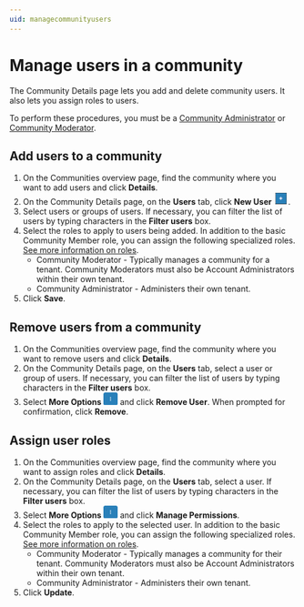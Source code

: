 ```yaml
---
uid: managecommunityusers
---
```


# Manage users in a community

The Community Details page lets you add and delete community users. It also lets you assign roles to users.

To perform these procedures, you must be a [Community Administrator](xref:communityroles#community-administrator) or [Community Moderator](xref:communityroles#community-moderator).

## Add users to a community

1. On the Communities overview page, find the community where you want to add users and click **Details**.
2. On the Community Details page, on the **Users** tab, click **New User** ![New User](..\images\Add_Button.png "New User").
3. Select users or groups of users. If necessary, you can filter the list of users by typing characters in the **Filter users** box.
4. Select the roles to apply to users being added. In addition to the basic Community Member role, you can assign the following specialized roles. [See more information on roles](xref:communityroles).
   - Community Moderator - Typically manages a community for a tenant. Community Moderators must also be Account Administrators within their own tenant.
   - Community Administrator - Administers their own tenant.
5. Click **Save**.

## Remove users from a community

1. On the Communities overview page, find the community where you want to remove users and click **Details**.
2. On the Community Details page, on the **Users** tab, select a user or group of users. If necessary, you can filter the list of users by typing characters in the **Filter users** box.
3. Select **More Options** ![More Options](..\images\more-options-blue-background.png "More Options") and click **Remove User**. When prompted for confirmation, click **Remove**.

## Assign user roles

1. On the Communities overview page, find the community where you want to assign roles and click **Details**.
2. On the Community Details page, on the **Users** tab, select a user. If necessary, you can filter the list of users by typing characters in the **Filter users** box.
3. Select **More Options** ![More Options](..\images\more-options-blue-background.png "More Options") and click **Manage Permissions**.
4. Select the roles to apply to the selected user. In addition to the basic Community Member role, you can assign the following specialized roles. [See more information on roles](xref:communityroles).
   - Community Moderator - Typically manages a community for their tenant. Community Moderators must also be Account Administrators within their own tenant. 
   - Community Administrator - Administers their own tenant.
5. Click **Update**.
